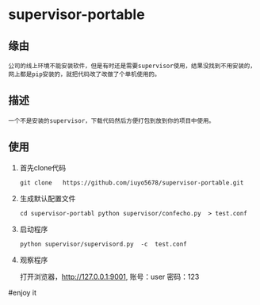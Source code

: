 # supervisor-portable

## 缘由
    公司的线上环境不能安装软件，但是有时还是需要supervisor使用，结果没找到不用安装的，网上都是pip安装的，就把代码改了改做了个单机使用的。
## 描述
    一个不是安装的supervisor，下载代码然后方便打包到放到你的项目中使用。
## 使用
1. 首先clone代码

    `
    git clone   https://github.com/iuyo5678/supervisor-portable.git
    `

2. 生成默认配置文件

    `
   cd supervisor-portabl
   python supervisor/confecho.py  > test.conf
   `
   
3. 启动程序

    `
    python supervisor/supervisord.py  -c  test.conf
    `
    
4. 观察程序
    
    打开浏览器，http://127.0.0.1:9001,
    账号：user
    密码：123
    
#enjoy it
